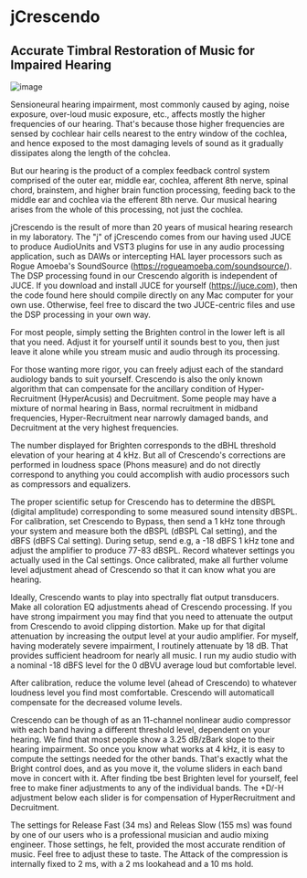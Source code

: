# jCrescendo
Accurate Timbral Restoration of Music for Impaired Hearing
---
![image](https://github.com/dbmcclain/jCrescendo/assets/3160577/1803032e-a854-41f9-bc40-1605bfdead1e)

Sensioneural hearing impairment, most commonly caused by aging, noise exposure, over-loud music exposure, etc., affects mostly the higher frequencies of our hearing. That's because those higher frequencies are sensed by cochlear hair cells nearest to the entry window of the cochlea, and hence exposed to the most damaging levels of sound as it gradually dissipates along the length of the cohclea.

But our hearing is the product of a complex feedback control system comprised of the outer ear, middle ear, cochlea, afferent 8th nerve, spinal chord, brainstem, and higher brain function processing, feeding back to the middle ear and cochlea via the efferent 8th nerve. Our musical hearing arises from the whole of this processing, not just the cochlea.

jCrescendo is the result of more than 20 years of musical hearing research in my laboratory. The "j" of jCrescendo comes from our having used JUCE to produce AudioUnits and VST3 plugins for use in any audio processing application, such as DAWs or intercepting HAL layer processors such as Rogue Amoeba's SoundSource (https://rogueamoeba.com/soundsource/). The DSP processing found in our Crescendo algorith is independent of JUCE. If you download and install JUCE for yourself (https://juce.com), then the code found here should compile directly on any Mac computer for your own use. Otherwise, feel free to discard the two JUCE-centric files and use the DSP processing in your own way.

For most people, simply setting the Brighten control in the lower left is all that you need. Adjust it for yourself until it sounds best to you, then just leave it alone while you stream music and audio through its processing.

For those wanting more rigor, you can freely adjust each of the standard audiology bands to suit yourself. Crescendo is also the only known algorithm that can compensate for the ancillary condition of Hyper-Recruitment (HyperAcusis) and Decruitment. Some people may have a mixture of normal hearing in Bass, normal recruitment in midband frequencies, Hyper-Recruitment near narrowly damaged bands, and Decruitment at the very highest frequencies. 

The number displayed for Brighten corresponds to the dBHL threshold elevation of your hearing at 4 kHz. But all of Crescendo's corrections are performed in loudness space (Phons measure) and do not directly correspond to anything you could accomplish with audio processors such as compressors and equalizers.

The proper scientific setup for Crescendo has to determine the dBSPL (digital amplitude) corresponding to some measured sound intensity dBSPL. For calibration, set Crescendo to Bypass, then send a 1 kHz tone through your system and measure both the dBSPL (dBSPL Cal setting), and the dBFS (dBFS Cal setting). During setup, send e.g, a -18 dBFS 1 kHz tone and adjust the amplifier to produce 77-83 dBSPL. Record whatever settings you actually used in the Cal settings. Once calibrated, make all further volume level adjustment ahead of Crescendo so that it can know what you are hearing.

Ideally, Crescendo wants to play into spectrally flat output transducers. Make all coloration EQ adjustments ahead of Crescendo processing. If you have strong impairment you may find that you need to attenuate the output from Crescendo to avoid clipping distortion. Make up for that digital attenuation by increasing the output level at your audio amplifier. For myself, having moderately severe impairment, I routinely attenuate by 18 dB. That provides sufficient headroom for nearly all music. I run my audio studio with a nominal -18 dBFS level for the 0 dBVU average loud but comfortable level. 

After calibration, reduce the volume level (ahead of Crescendo) to whatever loudness level you find most comfortable. Crescendo will automaticall compensate for the decreased volume levels.

Crescendo can be though of as an 11-channel nonlinear audio compressor with each band having a different threshold level, dependent on your hearing. We find that most people show a 3.25 dB/zBark slope to their hearing impairment. So once you know what works at 4 kHz, it is easy to compute the settings needed for the other bands. That's exactly what the Bright control does, and as you move it, the volume sliders in each band move in concert with it. After finding tbe best Brighten level for yourself, feel free to make finer adjustments to any of the individual bands. The +D/-H adjustment below each slider is for compensation of HyperRecruitment and Decruitment.

The settings for Release Fast (34 ms) and Releas Slow (155 ms) was found by one of our users who is a professional musician and audio mixing engineer. Those settings, he felt, provided the most accurate rendition of music. Feel free to adjust these to taste. The Attack of the compression is internally fixed to 2 ms, with a 2 ms lookahead and a 10 ms hold.
